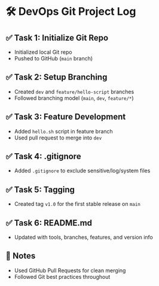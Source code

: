 # 🛠 DevOps Git Project Log

## ✅ Task 1: Initialize Git Repo
- Initialized local Git repo
- Pushed to GitHub (`main` branch)

## ✅ Task 2: Setup Branching
- Created `dev` and `feature/hello-script` branches
- Followed branching model (`main`, `dev`, `feature/*`)

## ✅ Task 3: Feature Development
- Added `hello.sh` script in feature branch
- Used pull request to merge into `dev`

## ✅ Task 4: .gitignore
- Added `.gitignore` to exclude sensitive/log/system files

## ✅ Task 5: Tagging
- Created tag `v1.0` for the first stable release on `main`

## ✅ Task 6: README.md
- Updated with tools, branches, features, and version info

## 📌 Notes
- Used GitHub Pull Requests for clean merging
- Followed Git best practices throughout
